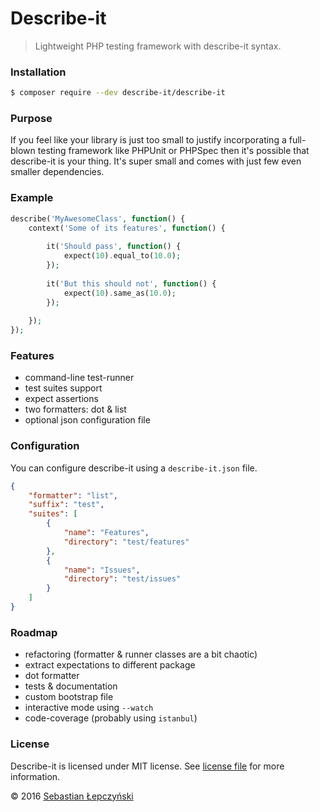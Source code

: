 # Describe-it

> Lightweight PHP testing framework with describe-it syntax.

### Installation

```bash
$ composer require --dev describe-it/describe-it
```

### Purpose

If you feel like your library is just too small to justify
incorporating a full-blown testing framework like PHPUnit or PHPSpec
then it's possible that describe-it is your thing. It's super small
and comes with just few even smaller dependencies.

### Example

```php
describe('MyAwesomeClass', function() {
    context('Some of its features', function() {
    
        it('Should pass', function() {
            expect(10).equal_to(10.0);
        });
        
        it('But this should not', function() {
            expect(10).same_as(10.0);
        });
        
    });
});
```

### Features

* command-line test-runner
* test suites support
* expect assertions
* two formatters: dot & list
* optional json configuration file

### Configuration

You can configure describe-it using a `describe-it.json` file.

```json
{
    "formatter": "list",
    "suffix": "test",
    "suites": [
        {
            "name": "Features",
            "directory": "test/features"
        },
        {
            "name": "Issues",
            "directory": "test/issues"
        }
    ]
}
```

### Roadmap

* refactoring (formatter & runner classes are a bit chaotic)
* extract expectations to different package
* dot formatter
* tests & documentation
* custom bootstrap file
* interactive mode using `--watch`
* code-coverage (probably using `istanbul`)

### License

Describe-it is licensed under MIT license.
See [license file](license.md) for more information.

© 2016 [Sebastian Łepczyński](https://github.com/lepczynski-s)